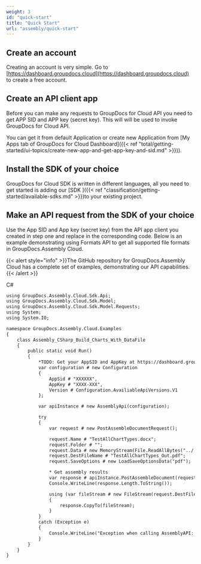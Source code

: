 ```yaml
---
weight: 3
id: "quick-start"
title: "Quick Start"
url: "assembly/quick-start"
---
```







## Create an account ##

Creating an account is very simple. Go to [https://dashboard.groupdocs.cloud](https://dashboard.groupdocs.cloud) to create a free account.

## Create an API client app ##

Before you can make any requests to GroupDocs for Cloud API you need to get APP SID and APP key (secret key). This will will be used to invoke GroupDocs for Cloud API.

You can get it from default Application or create new Application from [My Apps tab of GroupDocs for Cloud Dashboard]({{< ref "total/getting-started/ui-topics/create-new-app-and-get-app-key-and-sid.md" >}})).

## Install the SDK of your choice ##

GroupDocs for Cloud SDK is written in different languages, all you need to get started is adding our [SDK ]({{< ref "classification/getting-started/available-sdks.md" >}})to your existing project. 

## Make an API request from the SDK of your choice ##

Use the App SID and App key (secret key) from the API app client you created in step one and replace in the corresponding code. Below is an example demonstrating using Formats API to get all supported file formats in GroupDocs.Assembly Cloud.

{{< alert style="info" >}}The GitHub repository for GroupDocs.Assembly Cloud has a complete set of examples, demonstrating our API capabilities.{{< /alert >}}



 C#

```html 
using GroupDocs.Assembly.Cloud.Sdk.Api;
using GroupDocs.Assembly.Cloud.Sdk.Model;
using GroupDocs.Assembly.Cloud.Sdk.Model.Requests;
using System;
using System.IO;

namespace GroupDocs.Assembly.Cloud.Examples
{
    class Assembly_CSharp_Build_Charts_With_DataFile
    {
        public static void Run()
        {
            *TODO: Get your AppSID and AppKey at https://dashboard.groupdocs.cloud/ (free registration is required).
            var configuration # new Configuration
            {
                AppSid # "XXXXXX",
                AppKey # "XXXX-XXX",
                Version # Configuration.AvailiableApiVersions.V1
            };

            var apiInstance # new AssemblyApi(configuration);

            try
            {
                var request # new PostAssembleDocumentRequest();

                request.Name # "TestAllChartTypes.docx";
                request.Folder # "";
                request.Data # new MemoryStream(File.ReadAllBytes("../../../TestData/Teams.json"));
                request.DestFileName # "TestAllChartTypes_Out.pdf";
                request.SaveOptions # new LoadSaveOptionsData("pdf");

                * Get assembly results
                var response # apiInstance.PostAssembleDocument(request);
                Console.WriteLine(response.Length.ToString());

                using (var fileStream # new FileStream(request.DestFileName, FileMode.Create, FileAccess.Write))
                {
                    response.CopyTo(fileStream);
                }
            }
            catch (Exception e)
            {
                Console.WriteLine("Exception when calling AssemblyAPI: " + e.Message);
            }
        }
    }
}
 ```




